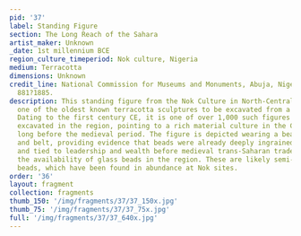 ```yaml
---
pid: '37'
label: Standing Figure
section: The Long Reach of the Sahara
artist_maker: Unknown
_date: 1st millennium BCE
region_culture_timeperiod: Nok culture, Nigeria
medium: Terracotta
dimensions: Unknown
credit_line: National Commission for Museums and Monuments, Abuja, Nigeria, IFA 1
  881?1885.
description: This standing figure from the Nok Culture in North-Central Nigeria is
  one of the oldest known terracotta sculptures to be excavated from a site in Africa.
  Dating to the first century CE, it is one of over 1,000 such figures that have been
  excavated in the region, pointing to a rich material culture in the Central Sudan
  long before the medieval period. The figure is depicted wearing a beaded necklace
  and belt, providing evidence that beads were already deeply ingrained culturally
  and tied to leadership and wealth before medieval trans-Saharan trade increased
  the availability of glass beads in the region. These are likely semi-precious stone
  beads, which have been found in abundance at Nok sites.
order: '36'
layout: fragment
collection: fragments
thumb_150: '/img/fragments/37/37_150x.jpg'
thumb_75: '/img/fragments/37/37_75x.jpg'
full: '/img/fragments/37/37_640x.jpg'
---
```

